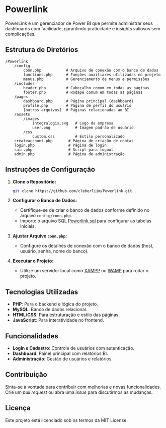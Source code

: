 # Powerlink

PowerLink é um gerenciador de Power BI que permite administrar seus dashboards com facilidade, garantindo praticidade e insights valiosos sem complicações.

## Estrutura de Diretórios

```plaintext
/Powerlink
    /config
        conn.php           # Arquivo de conexão com o banco de dados
        functions.php      # Funções auxiliares utilizadas no projeto
        menus.php          # Gerenciamento de menus e permissões
    /includes
        header.php         # Cabeçalho comum em todas as páginas
        footer.php         # Rodapé comum em todas as páginas
    /pages
        dashboard.php      # Página principal (dashboard)
        profile.php        # Página de perfil do usuário
        [outros arquivos]  # Páginas relacionadas ao BI
    /assets
        /images
            integralogis.svg   # Logo da empresa
            user.png           # Imagem padrão de usuário
        /css
            custom.css         # Estilo personalizado
    createaccount.php       # Página de criação de contas
    login.php               # Página de login
    sair.php                # Script para logout
    admin.php               # Página de administração
```

## Instruções de Configuração

1. **Clone o Repositório:**

   ```bash
   git clone https://github.com/cleberliim/Powerlink.git
   ```

2. **Configurar o Banco de Dados:**

   - Certifique-se de criar o banco de dados conforme definido no arquivo `config/conn.php`.
   - Importe o arquivo SQL [Powerlink.sql](./Powerlink.sql) para configurar as tabelas iniciais.

3. **Ajustar Arquivo `conn.php`:**

   - Configure os detalhes de conexão com o banco de dados (host, usuário, senha, nome do banco).

4. **Executar o Projeto:**
   - Utilize um servidor local como [XAMPP](https://www.apachefriends.org/index.html) ou [WAMP](https://www.wampserver.com/) para rodar o projeto.

## Tecnologias Utilizadas

- **PHP**: Para o backend e lógica do projeto.
- **MySQL**: Banco de dados relacional.
- **HTML/CSS**: Para estruturação e estilo das páginas.
- **JavaScript**: Para interatividade no frontend.

## Funcionalidades

- **Login e Cadastro**: Controle de usuários com autenticação.
- **Dashboard**: Painel principal com relatórios BI.
- **Administração**: Gestão de usuários e relatórios.

## Contribuição

Sinta-se à vontade para contribuir com melhorias e novas funcionalidades. Crie um _pull request_ ou abra uma _issue_ para discutirmos as mudanças.

## Licença

Este projeto está licenciado sob os termos da MIT License.
